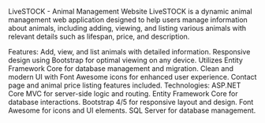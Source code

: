 LiveSTOCK - Animal Management Website
LiveSTOCK is a dynamic animal management web application designed to help users manage information about animals, including adding, viewing, and listing various animals with relevant details such as lifespan, price, and description.

Features:
Add, view, and list animals with detailed information.
Responsive design using Bootstrap for optimal viewing on any device.
Utilizes Entity Framework Core for database management and migration.
Clean and modern UI with Font Awesome icons for enhanced user experience.
Contact page and animal price listing features included.
Technologies:
ASP.NET Core MVC for server-side logic and routing.
Entity Framework Core for database interactions.
Bootstrap 4/5 for responsive layout and design.
Font Awesome for icons and UI elements.
SQL Server for database management.
